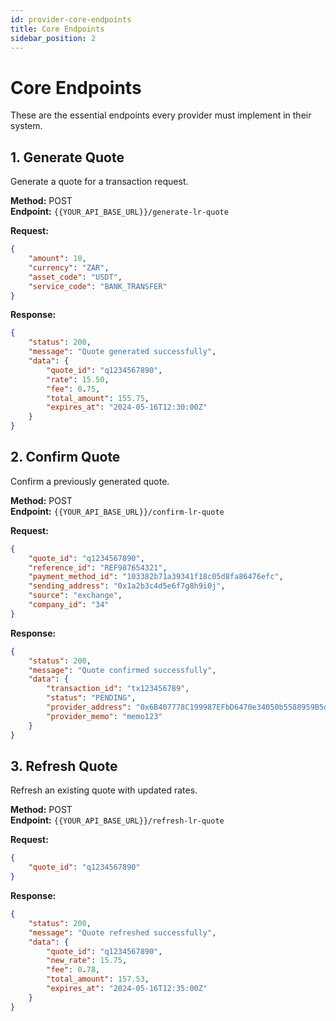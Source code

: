 ```yaml
---
id: provider-core-endpoints
title: Core Endpoints
sidebar_position: 2
---
```


# Core Endpoints

These are the essential endpoints every provider must implement in their system.

## 1. Generate Quote

Generate a quote for a transaction request.

**Method:** POST  
**Endpoint:** `{{YOUR_API_BASE_URL}}/generate-lr-quote`

**Request:**
```json
{
    "amount": 10,
    "currency": "ZAR",
    "asset_code": "USDT",
    "service_code": "BANK_TRANSFER"
}
```

**Response:**
```json
{
    "status": 200,
    "message": "Quote generated successfully",
    "data": {
        "quote_id": "q1234567890",
        "rate": 15.50,
        "fee": 0.75,
        "total_amount": 155.75,
        "expires_at": "2024-05-16T12:30:00Z"
    }
}
```

## 2. Confirm Quote

Confirm a previously generated quote.

**Method:** POST  
**Endpoint:** `{{YOUR_API_BASE_URL}}/confirm-lr-quote`

**Request:**
```json
{
    "quote_id": "q1234567890",
    "reference_id": "REF987654321",
    "payment_method_id": "103382b71a39341f18c05d8fa86476efc",
    "sending_address": "0x1a2b3c4d5e6f7g8h9i0j",
    "source": "exchange",
    "company_id": "34"
}
```

**Response:**
```json
{
    "status": 200,
    "message": "Quote confirmed successfully",
    "data": {
        "transaction_id": "tx123456789",
        "status": "PENDING",
        "provider_address": "0x6B407778C199987EFbD6470e34050b5588959B5d",
        "provider_memo": "memo123"
    }
}
```

## 3. Refresh Quote

Refresh an existing quote with updated rates.

**Method:** POST  
**Endpoint:** `{{YOUR_API_BASE_URL}}/refresh-lr-quote`

**Request:**
```json
{
    "quote_id": "q1234567890"
}
```

**Response:**
```json
{
    "status": 200,
    "message": "Quote refreshed successfully",
    "data": {
        "quote_id": "q1234567890",
        "new_rate": 15.75,
        "fee": 0.78,
        "total_amount": 157.53,
        "expires_at": "2024-05-16T12:35:00Z"
    }
}
``` 